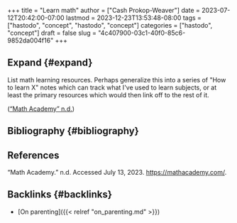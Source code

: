 +++
title = "Learn math"
author = ["Cash Prokop-Weaver"]
date = 2023-07-12T20:42:00-07:00
lastmod = 2023-12-23T13:53:48-08:00
tags = ["hastodo", "concept", "hastodo", "concept"]
categories = ["hastodo", "concept"]
draft = false
slug = "4c407900-03c1-40f0-85c6-9852da004f16"
+++

## Expand {#expand}

List math learning resources. Perhaps generalize this into a series of "How to learn X" notes which can track what I've used to learn subjects, or at least the primary resources which would then link off to the rest of it.

(<a href="#citeproc_bib_item_1">“Math Academy” n.d.</a>)


## Bibliography {#bibliography}

## References

<style>.csl-entry{text-indent: -1.5em; margin-left: 1.5em;}</style><div class="csl-bib-body">
  <div class="csl-entry"><a id="citeproc_bib_item_1"></a>“Math Academy.” n.d. Accessed July 13, 2023. <a href="https://mathacademy.com/">https://mathacademy.com/</a>.</div>
</div>



## Backlinks {#backlinks}

-   [On parenting]({{< relref "on_parenting.md" >}})
